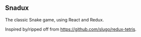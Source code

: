 ## Snadux

The classic Snake game, using React and Redux.

Inspired by/ripped off from https://github.com/slugo/redux-tetris.
